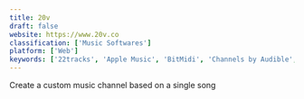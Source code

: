 ```yaml
---
title: 20v
draft: false 
website: https://www.20v.co
classification: ['Music Softwares']
platform: ['Web']
keywords: ['22tracks', 'Apple Music', 'BitMidi', 'Channels by Audible', 'Doppler for iPhone', 'Google Home Hub', 'Hermes', 'Kobo Audiobooks', 'Lost', 'Muru Music', 'NOISESUPPLY', 'Pagevamp', 'Playlist Machinery', 'Portal TV', 'Spotify Taste Rewind', 'Spotify.me', 'Your 2017 Wrapped by Spotify']
---
```

Create a custom music channel based on a single song